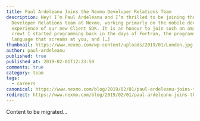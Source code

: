 ```yaml
---
title: Paul Ardeleanu Joins the Nexmo Developer Relations Team
description: Hey! I’m Paul Ardeleanu and I’m thrilled to be joining the
  Developer Relations team at Nexmo, working primarly on the mobile developer
  experience of our new Client SDK. It is an honour to join such an amazing
  crew! I started programming back in the days of Fortran, the programming
  language that screams at you, and […]
thumbnail: https://www.nexmo.com/wp-content/uploads/2019/01/London.jpg
author: paul-ardeleanu
published: true
published_at: 2019-02-01T12:23:50
comments: true
category: team
tags:
  - careers
canonical: https://www.nexmo.com/blog/2019/02/01/paul-ardeleanu-joins-the-nexmo-developer-relations-team-dr
redirect: https://www.nexmo.com/blog/2019/02/01/paul-ardeleanu-joins-the-nexmo-developer-relations-team-dr
---
```

Content to be migrated...